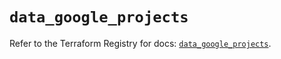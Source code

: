 # `data_google_projects`

Refer to the Terraform Registry for docs: [`data_google_projects`](https://registry.terraform.io/providers/hashicorp/google-beta/5.18.0/docs/data-sources/google_projects).
